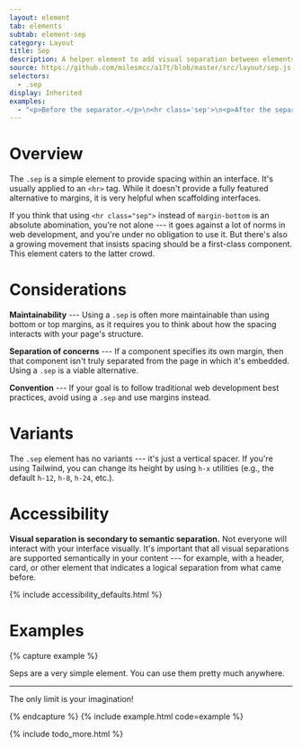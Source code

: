```yaml
---
layout: element
tab: elements
subtab: element-sep
category: Layout
title: Sep
description: A helper element to add visual separation between elements
source: https://github.com/milesmcc/a17t/blob/master/src/layout/sep.js
selectors:
  - .sep
display: Inherited
examples:
  - "<p>Before the separator.</p>\n<hr class='sep'>\n<p>After the separator.</p>"
---
```


# Overview

The `.sep` is a simple element to provide spacing within an interface. It's usually applied to an `<hr>` tag. While it doesn't provide a fully featured alternative to margins, it is very helpful when scaffolding interfaces.

If you think that using `<hr class="sep">` instead of `margin-bottom` is an absolute abomination, you're not alone --- it goes against a lot of norms in web development, and you're under no obligation to use it. But there's also a growing movement that insists spacing should be a first-class component. This element caters to the latter crowd.

# Considerations

**Maintainability** --- Using a `.sep` is often more maintainable than using bottom or top margins, as it requires you to think about how the spacing interacts with your page's structure.

**Separation of concerns** --- If a component specifies its own margin, then that component isn't truly separated from the page in which it's embedded. Using a `.sep` is a viable alternative.

**Convention** --- If your goal is to follow traditional web development best practices, avoid using a `.sep` and use margins instead.

# Variants

The `.sep` element has no variants --- it's just a vertical spacer. If you're using Tailwind, you can change its height by using `h-x` utilities (e.g., the default `h-12`, `h-8`, `h-24`, etc.).

# Accessibility

**Visual separation is secondary to semantic separation.** Not everyone will interact with your interface visually. It's important that all visual separations are supported semantically in your content --- for example, with a header, card, or other element that indicates a logical separation from what came before.

{% include accessibility_defaults.html %}

# Examples

{% capture example %}
<p>Seps are a very simple element. You can use them pretty much anywhere.</p>
<hr class="sep">
<p>The only limit is your imagination!</p>
{% endcapture %}
{% include example.html code=example %}

{% include todo_more.html %}
